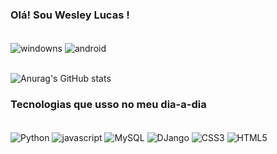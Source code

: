 ### Olá! Sou Wesley Lucas ! 
<div style="display: inline_block"><br/>
    <img align="center" alt="windowns" src=https://img.shields.io/badge/Windows-0078D6?style=for-the-badge&logo=windows&logoColor=white>
    <img align="center" alt="android" src =	https://img.shields.io/badge/Android-3DDC84?style=for-the-badge&logo=android&logoColor=whi >
</div><br/>


![Anurag's GitHub stats](https://github-readme-stats.vercel.app/api?username=Wlucasdev&show_icons=true&theme=dracula)

### Tecnologias que usso no meu dia-a-dia

<div style="display: inline_block"><br/>
    <img align="center" alt="Python" src="https://img.shields.io/badge/Python-14354C?style=for-the-badge&logo=python&logoColor=white"/>
    <img align="center" alt="javascript" src="	https://img.shields.io/badge/JavaScript-F7DF1E?style=for-the-badge&logo=javascript&logoColor=black"/>
    <img align="center" alt="MySQL" src="https://img.shields.io/badge/MySQL-00000F?style=for-the-badge&logo=mysql&logoColor=white"/>
    <img align="center" alt="DJango" src="https://img.shields.io/badge/Django-092E20?style=for-the-badge&logo=django&logoColor=white"/>
    <img align="center" alt="CSS3" src="https://img.shields.io/badge/CSS3-1572B6?style=for-the-badge&logo=css3&logoColor=white"/>
    <img align="center" alt="HTML5" src="https://img.shields.io/badge/HTML5-E34F26?style=for-the-badge&logo=html5&logoColor=white"/>
    
    
</div>
